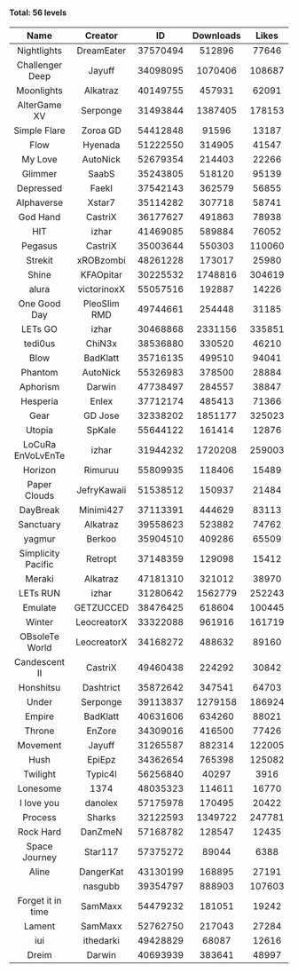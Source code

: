 #### Total: 56 levels

| Name | Creator | ID | Downloads | Likes |
|:---:|:---:|:---:|:---:|:---:|
| Nightlights | DreamEater | 37570494 | 512896 | 77646
| Challenger Deep | Jayuff | 34098095 | 1070406 | 108687
| Moonlights | Alkatraz | 40149755 | 457931 | 62091
| AlterGame XV | Serponge | 31493844 | 1387405 | 178153
| Simple Flare | Zoroa GD | 54412848 | 91596 | 13187
| Flow | Hyenada | 51222550 | 314905 | 41547
| My Love | AutoNick | 52679354 | 214403 | 22266
| Glimmer | SaabS | 35243805 | 518120 | 95139
| Depressed | FaekI | 37542143 | 362579 | 56855
| Alphaverse | Xstar7 | 35114282 | 307718 | 58741
| God Hand | CastriX | 36177627 | 491863 | 78938
| HIT | izhar | 41469085 | 589884 | 76052
| Pegasus | CastriX | 35003644 | 550303 | 110060
| Strekit | xROBzombi | 48261228 | 173017 | 25980
| Shine | KFAOpitar | 30225532 | 1748816 | 304619
| alura | victorinoxX | 55057516 | 192887 | 14226
| One Good Day | PleoSlim RMD | 49744661 | 254448 | 31185
| LETs GO | izhar | 30468868 | 2331156 | 335851
| tedi0us | ChiN3x | 38536880 | 330520 | 46210
| Blow | BadKlatt | 35716135 | 499510 | 94041
| Phantom | AutoNick | 55326983 | 378500 | 28884
| Aphorism | Darwin | 47738497 | 284557 | 38847
| Hesperia | Enlex | 37712174 | 485413 | 71366
| Gear | GD Jose | 32338202 | 1851177 | 325023
| Utopia | SpKale | 55644122 | 161414 | 12876
| LoCuRa EnVoLvEnTe | izhar | 31944232 | 1720208 | 259003
| Horizon | Rimuruu | 55809935 | 118406 | 15489
| Paper Clouds | JefryKawaii | 51538512 | 150937 | 21484
| DayBreak | Minimi427 | 37113391 | 444629 | 83113
| Sanctuary | Alkatraz | 39558623 | 523882 | 74762
| yagmur | Berkoo | 35904510 | 409286 | 65509
| Simplicity Pacific | Retropt | 37148359 | 129098 | 15412
| Meraki | Alkatraz | 47181310 | 321012 | 38970
| LETs  RUN | izhar | 31280642 | 1562779 | 252243
| Emulate | GETZUCCED | 38476425 | 618604 | 100445
| Winter | LeocreatorX | 33322088 | 961916 | 161719
| OBsoleTe World | LeocreatorX | 34168272 | 488632 | 89160
| Candescent II | CastriX | 49460438 | 224292 | 30842
| Honshitsu | Dashtrict | 35872642 | 347541 | 64703
| Under | Serponge | 39113837 | 1279158 | 186924
| Empire | BadKlatt | 40631606 | 634260 | 88021
| Throne | EnZore | 34309016 | 416500 | 77426
| Movement | Jayuff | 31265587 | 882314 | 122005
| Hush | EpiEpz | 34362654 | 765398 | 125082
| Twilight | Typic4l | 56256840 | 40297 | 3916
| Lonesome | 1374 | 48035323 | 114611 | 16770
| I love you | danolex | 57175978 | 170495 | 20422
| Process | Sharks | 32122593 | 1349722 | 247781
| Rock Hard | DanZmeN | 57168782 | 128547 | 12435
| Space Journey | Star117 | 57375272 | 89044 | 6388
| Aline | DangerKat | 43130199 | 168895 | 27191
|   | nasgubb | 39354797 | 888903 | 107603
| Forget it in time | SamMaxx | 54479232 | 181051 | 19242
| Lament | SamMaxx | 52762750 | 217043 | 27284
| iui | ithedarki | 49428829 | 68087 | 12616
| Dreim | Darwin | 40693939 | 383641 | 48997
